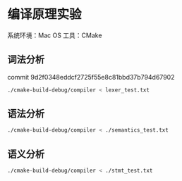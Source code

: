 # 编译原理实验

系统环境：Mac OS
工具：CMake

## 词法分析

commit 9d2f0348eddcf2725f55e8c81bbd37b794d67902

```bash
./cmake-build-debug/compiler < lexer_test.txt
```

## 语法分析

```bash
./cmake-build-debug/compiler < ./semantics_test.txt
```

## 语义分析

```bash
./cmake-build-debug/compiler < ./stmt_test.txt
```
